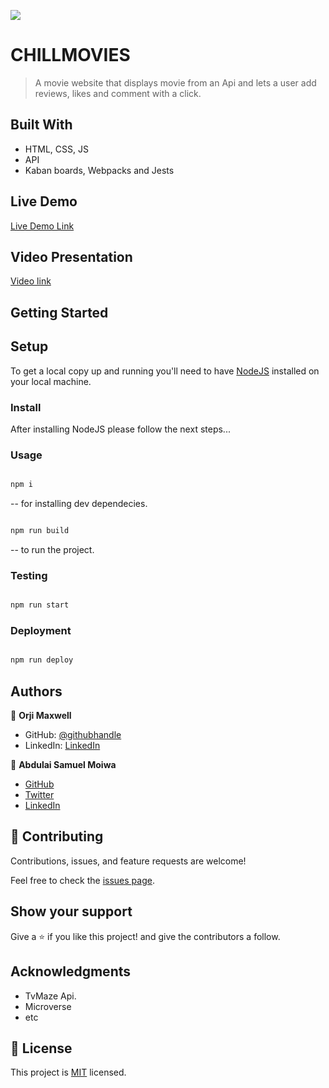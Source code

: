 ![](https://img.shields.io/badge/Microverse-blueviolet)

# CHILLMOVIES

> A movie website that displays movie from an Api and lets a user add reviews, likes and comment with a click.

## Built With

- HTML, CSS, JS
- API
- Kaban boards, Webpacks and Jests

## Live Demo

[Live Demo Link](https://maxwell011.github.io/Chill-Movies/)

## Video Presentation

[Video link](https://drive.google.com/file/d/1rxG4KAP-8vSpmqXKvwIuSPHUzvQWvE4m/view?usp=sharing)

## Getting Started

## Setup

To get a local copy up and running you'll need to have [NodeJS](https://nodejs.org/en/download/) installed on your local machine.

### Install

After installing NodeJS please follow the next steps...

### Usage

```bash

npm i

```

-- for installing dev dependecies.

```bash

npm run build

```

-- to run the project.

### Testing

```bash

npm run start

```

### Deployment

```bash

npm run deploy

```

## Authors

👤 **Orji Maxwell**

- GitHub: [@githubhandle](https://github.com/Maxwell011)
- LinkedIn: [LinkedIn](https://www.linkedin.com/in/chukwuemeka-orji-50b766241/)

👤 **Abdulai Samuel Moiwa**

- [GitHub](https://github.com/samuelmoiwa)
- [Twitter](https://twitter.com/samuelmoiwa)
- [LinkedIn](https://www.linkedin.com/in/ing-abdulai-samuel-moiwa-726340142/)

## 🤝 Contributing

Contributions, issues, and feature requests are welcome!

Feel free to check the [issues page](../../issues/).

## Show your support

Give a ⭐️ if you like this project! and give the contributors a follow.

## Acknowledgments

- TvMaze Api.
- Microverse
- etc

## 📝 License

This project is [MIT](./LICENSE) licensed.
